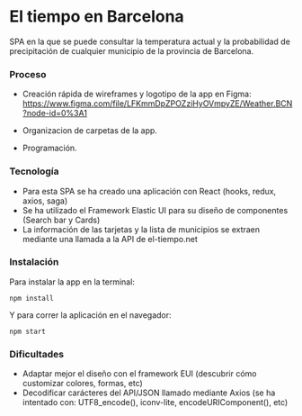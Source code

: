 # El tiempo en Barcelona

SPA en la que se puede consultar la temperatura actual y la probabilidad de precipitación de cualquier municipio de la provincia de Barcelona.


### Proceso

* Creación rápida de wireframes y logotipo de la app en Figma:
https://www.figma.com/file/LFKmmDpZPOZziHyOVmpyZE/Weather.BCN?node-id=0%3A1

* Organizacion de carpetas de la app.

* Programación.



### Tecnología

* Para esta SPA se ha creado una aplicación con React (hooks, redux, axios, saga)
* Se ha utilizado el Framework Elastic UI para su diseño de componentes (Search bar y Cards)
* La información de las tarjetas y la lista de municipios se extraen mediante una llamada a la API de el-tiempo.net

### Instalación

Para instalar la app en la terminal:

```
npm install
```

Y para correr la aplicación en el navegador:

```
npm start
```

### Dificultades

* Adaptar mejor el diseño con el framework EUI (descubrir cómo customizar colores, formas, etc)
* Decodificar carácteres del API/JSON llamado mediante Axios (se ha intentado con: UTF8_encode(), iconv-lite, encodeURIComponent(), etc)